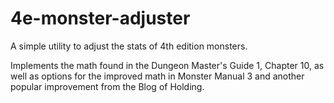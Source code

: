 # 4e-monster-adjuster
A simple utility to adjust the stats of 4th edition monsters.

Implements the math found in the Dungeon Master's Guide 1, Chapter 10, as well as options for the improved math in Monster Manual 3 and another popular improvement from the Blog of Holding.
